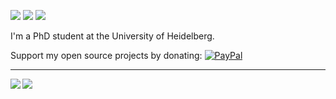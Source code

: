 [![](https://img.shields.io/badge/🌐website-gray?&style=for-the-badge)](https://lorenz-peter.github.io/)
[![](https://img.shields.io/badge/linkedin-%230077B5.svg?&style=for-the-badge&logo=linkedin&logoColor=white)](https://www.linkedin.com/in/peter-lorenz-06918169/)
[![](https://img.shields.io/badge/googlescholar-%234285F4.svg?&style=for-the-badge&logo=google-scholar&logoColor=white)](https://scholar.google.com/citations?user=sb4hPQMAAAAJ&hl=en)

I'm a PhD student at the University of Heidelberg.

Support my open source projects by donating: [![PayPal](https://camo.githubusercontent.com/bdfbe5e3e4b6b0fff541b29a8c5c1c9439c9381ccff97b2e2a49f594a9a885ed/68747470733a2f2f696d672e736869656c64732e696f2f62616467652f2d50617950616c2e6d652d696e666f726d6174696f6e616c3f7374796c653d666c6174266c6f676f3d50617950616c266c6f676f436f6c6f723d7768697465266c696e6b3d68747470733a2f2f7777772e70617970616c2e6d652f4461766964537475747a)](https://paypal.me/pools/c/8BvSQIFkJm)

---

<img align="left" src="https://github-readme-stats.vercel.app/api?username=jS5t3r&count_private=true&show_icons=false&theme=default" />
<img align="left" src="https://github-readme-stats.vercel.app/api/top-langs/?username=jS5t3r&theme=default&show_icons=true" />
